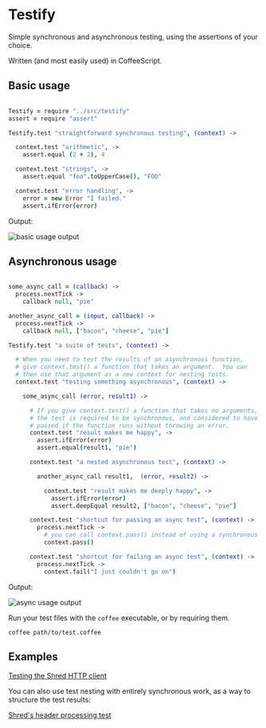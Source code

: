 # Testify

Simple synchronous and asynchronous testing, using the assertions of your choice.

Written (and most easily used) in CoffeeScript.

## Basic usage

```.coffee

Testify = require "../src/testify"
assert = require "assert"

Testify.test "straightforward synchronous testing", (context) ->

  context.test "arithmetic", ->
    assert.equal (2 + 2), 4

  context.test "strings", ->
    assert.equal "foo".toUpperCase(), "FOO"

  context.test "error handling", ->
    error = new Error "I failed."
    assert.ifError(error)

```

Output:

![basic usage output](https://raw.github.com/automatthew/testify/documentation/doc/basic_usage.png)


## Asynchronous usage

```.coffee

some_async_call = (callback) ->
  process.nextTick ->
    callback null, "pie"

another_async_call = (input, callback) ->
  process.nextTick ->
    callback null, ["bacon", "cheese", "pie"]

Testify.test "a suite of tests", (context) ->

  # When you need to test the results of an asynchronous function,
  # give context.test() a function that takes an argument.  You can
  # then use that argument as a new context for nesting tests.
  context.test "testing something asynchronous", (context) ->

    some_async_call (error, result1) ->

      # If you give context.test() a function that takes no arguments,
      # the test is required to be synchronous, and considered to have
      # passed if the function runs without throwing an error.
      context.test "result makes me happy", ->
        assert.ifError(error)
        assert.equal(result1, "pie")

      context.test "a nested asynchronous test", (context) ->

        another_async_call result1,  (error, result2) ->

          context.test "result makes me deeply happy", ->
            assert.ifError(error)
            assert.deepEqual result2, ["bacon", "cheese", "pie"]

      context.test "shortcut for passing an async test", (context) ->
        process.nextTick ->
          # you can call context.pass() instead of using a synchronous test
          context.pass()

      context.test "shortcut for failing an async test", (context) ->
        process.nextTick ->
          context.fail("I just couldn't go on")

```

Output:

![async usage output](https://raw.github.com/automatthew/testify/documentation/doc/async_usage.png)

Run your test files with the `coffee` executable, or by requiring them.

    coffee path/to/test.coffee

## Examples

[Testing the Shred HTTP client](https://github.com/automatthew/shred/blob/master/test/shred_test.coffee)

You can also use test nesting with entirely synchronous work, as a way to structure the
test results:

[Shred's header processing test](https://github.com/automatthew/shred/blob/master/test/headers_test.coffee)




